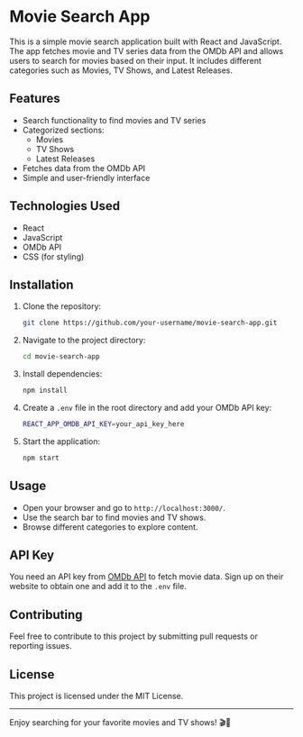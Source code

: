 # Movie Search App

This is a simple movie search application built with React and JavaScript. The app fetches movie and TV series data from the OMDb API and allows users to search for movies based on their input. It includes different categories such as Movies, TV Shows, and Latest Releases.

## Features

- Search functionality to find movies and TV series
- Categorized sections:
  - Movies
  - TV Shows
  - Latest Releases
- Fetches data from the OMDb API
- Simple and user-friendly interface

## Technologies Used

- React
- JavaScript
- OMDb API
- CSS (for styling)

## Installation

1. Clone the repository:
   ```sh
   git clone https://github.com/your-username/movie-search-app.git
   ```
2. Navigate to the project directory:
   ```sh
   cd movie-search-app
   ```
3. Install dependencies:
   ```sh
   npm install
   ```
4. Create a `.env` file in the root directory and add your OMDb API key:
   ```sh
   REACT_APP_OMDB_API_KEY=your_api_key_here
   ```
5. Start the application:
   ```sh
   npm start
   ```

## Usage

- Open your browser and go to `http://localhost:3000/`.
- Use the search bar to find movies and TV shows.
- Browse different categories to explore content.

## API Key

You need an API key from [OMDb API](https://www.omdbapi.com/) to fetch movie data. Sign up on their website to obtain one and add it to the `.env` file.

## Contributing

Feel free to contribute to this project by submitting pull requests or reporting issues.

## License

This project is licensed under the MIT License.

---

Enjoy searching for your favorite movies and TV shows! 🎬🍿

